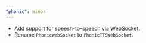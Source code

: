 ```yaml
---
"phonic": minor
---
```


- Add support for speesh-to-speech via WebSocket.
- Rename `PhonicWebSocket` to `PhonicTTSWebSocket`.
